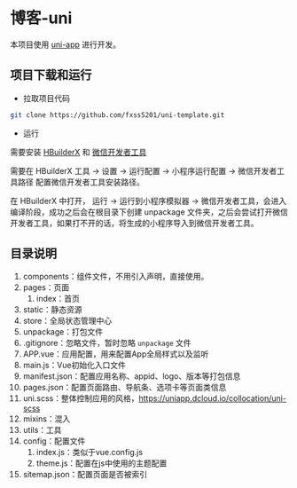 # 博客-uni

本项目使用 [uni-app](https://uniapp.dcloud.io/) 进行开发。

## 项目下载和运行

- 拉取项目代码

```bash
git clone https://github.com/fxss5201/uni-template.git
```

- 运行

需要安装 [HBuilderX](https://www.dcloud.io/hbuilderx.html) 和 [微信开发者工具](https://developers.weixin.qq.com/miniprogram/dev/devtools/download.html)

需要在 HBuilderX 工具 -> 设置 -> 运行配置 -> 小程序运行配置 -> 微信开发者工具路径 配置微信开发者工具安装路径。

在 HBuilderX 中打开， 运行 -> 运行到小程序模拟器 -> 微信开发者工具，会进入编译阶段，成功之后会在根目录下创建 unpackage 文件夹，之后会尝试打开微信开发者工具，如果打不开的话，将生成的小程序导入到微信开发者工具。

## 目录说明

1. components：组件文件，不用引入声明，直接使用。
2. pages：页面
   1. index：首页
3. static：静态资源
4. store：全局状态管理中心
5. unpackage：打包文件
6. .gitignore：忽略文件，暂时忽略 `unpackage` 文件
7. APP.vue：应用配置，用来配置App全局样式以及监听
8. main.js：Vue初始化入口文件
9. manifest.json：配置应用名称、appid、logo、版本等打包信息
10. pages.json：配置页面路由、导航条、选项卡等页面类信息
11. uni.scss：整体控制应用的风格，<https://uniapp.dcloud.io/collocation/uni-scss>
12. mixins：混入
13. utils：工具
14. config：配置文件
    1. index.js：类似于vue.config.js
    2. theme.js：配置在js中使用的主题配置
15. sitemap.json：配置页面是否被索引
